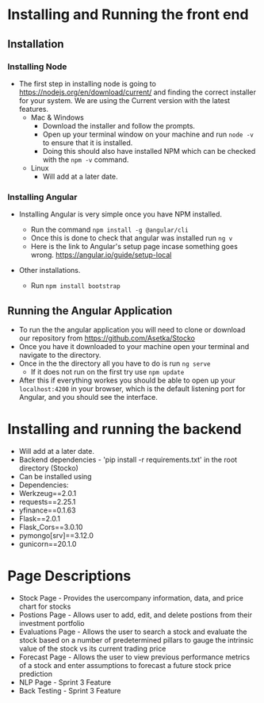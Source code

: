 # Installing and Running the front end
## Installation

### Installing Node
* The first step in installing node is going to https://nodejs.org/en/download/current/ and finding the correct installer for your system. We are using the Current version with the latest features.  
    * Mac & Windows
        * Download the installer and follow the prompts.  
        * Open up your terminal window on your machine and run ```node -v``` to ensure that it is installed.
        * Doing this should also have installed NPM which can be checked with the ```npm -v``` command.  
    * Linux
        * Will add at a later date. 

### Installing Angular
* Installing Angular is very simple once you have NPM installed. 
    * Run the command ``` npm install -g @angular/cli ```
    * Once this is done to check that angular was installed run ```ng v```
    * Here is the link to Angular's setup page incase something goes wrong.  https://angular.io/guide/setup-local

* Other installations.
    * Run ```npm install bootstrap```
## Running the Angular Application
* To run the the angular application you will need to clone or download our repository from https://github.com/Asetka/Stocko 
* Once you have it downloaded to your machine open your terminal and navigate to the directory.  
* Once in the the directory all you have to do is run ```ng serve```
    * If it does not run on the first try use ```npm update``` 
* After this if everything workes you should be able to open up your ```localhost:4200``` in your browser,  which is the default listening port for Angular, and you should see the interface.  


# Installing and running the backend

* Will add at a later date. 
* Backend dependencies - 'pip install -r requirements.txt' in the root directory (Stocko)
* Can be installed using
* Dependencies:
* Werkzeug==2.0.1
* requests==2.25.1
* yfinance==0.1.63
* Flask==2.0.1
* Flask_Cors==3.0.10
* pymongo[srv]==3.12.0
* gunicorn==20.1.0

# Page Descriptions
* Stock Page - Provides the usercompany information, data, and price chart for stocks
* Postions Page - Allows user to add, edit, and delete postions from their investment portfolio
* Evaluations Page - Allows the user to search a stock and evaluate the stock based on a number of predetermined pillars to gauge the intrinsic value of the stock vs its current trading price
* Forecast Page - Allows the user to view previous performance metrics of a stock and enter assumptions to forecast a future stock price prediction
* NLP Page - Sprint 3 Feature
* Back Testing - Sprint 3 Feature
